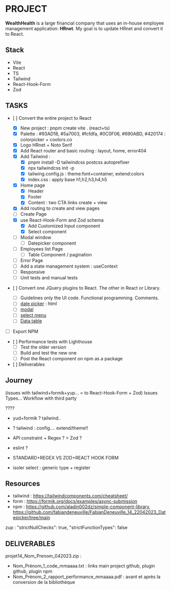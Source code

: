 # PROJECT

**WealthHealth** is a large financial company that uses an in-house employee management application: **HRnet**.
My goal is to update HRnet and convert it to React.

## Stack

- Vite
- React
- TS
- Tailwind
- React-Hook-Form
- Zod

## TASKS

- [ ] Convert the entire project to React

  - [x] New project : pnpm create vite . (react+ts)
  - [x] Palette : #93AD18, #5a7003, #fcfdfa, #0C0F06, #690ABD, #420174 : colorpicker + coolors.co
  - [x] Logo HRnet + Noto Serif
  - [x] Add React router and basic routing : layout, home, error404
  - [x] Add Tailwind :
    - [x] pnpm install -D tailwindcss postcss autoprefixer
    - [x] npx tailwindcss init -p
    - [x] tailwing.config.js : theme:font+container, extend:colors
    - [x] index.css : apply base h1,h2,h3,h4,h5
  - [x] Home page
    - [x] Header
    - [x] Footer
    - [x] Content : two CTA links create + view
  - [x] Add routing to create and view pages
  - [ ] Create Page
  - [x] use React-Hook-Form and Zod schema
    - [x] Add Customized Input component
    - [x] Select component
  - [ ] Modal window
    - [ ] Datepicker component
  - [ ] Employees list Page
    - [ ] Table Component / pagination
  - [ ] Error Page
  - [ ] Add a state management system : useContext
  - [ ] Responsive
  - [ ] Unit tests and manual tests

- [ ] Convert one JQuery plugins to React. The other in React or Library.
  - [ ] Guidelines only the UI code. Functional programming. Comments.
  - [ ] [date picker](https://github.com/xdan/datetimepicker) : html
  - [ ] [modal](https://github.com/kylefox/jquery-modal)
  - [ ] [select menu](https://github.com/jquery/jquery-ui/blob/main/ui/widgets/selectmenu.js)
  - [ ] [Data table](https://github.com/DataTables/DataTables)
- [ ] Export NPM
- [ ] Performance tests with Lighthouse
  - [ ] Test the older version
  - [ ] Build and test the new one
  - [ ] Post the React component on npm as a package
- [ ] Deliverables

## Journey

(issues with tailwind+formik+yup... = to React-Hook-Form + Zod)
Issues Types... Workflow with third party

????

- yud+formik ? tailwind..
- ? tailwind : config.... extend/theme!!
- API constraint + Regex ? > Zod ?
- eslint ?
- STANDARD+REGEX VS ZOD+REACT HOOK FORM

- isoler select : generic type + register

## Resources

- tailwind : https://tailwindcomponents.com/cheatsheet/
- form : https://formik.org/docs/examples/async-submission
- npm : https://github.com/aladin002dz/simple-component-library, https://github.com/fabiandeneuville/FabianDeneuville_14_22042023_Datepicker/tree/main

zup : "strictNullChecks": true,
"strictFunctionTypes": false

## DELIVERABLES

projet14_Nom_Prenom_042023.zip :

- Nom_Prénom_1_code_mmaaaa.txt : links main project github, plugin github, plugin npm
- Nom_Prénom_2_rapport_performance_mmaaaa.pdf : avant et après la conversion de la bibliothèque
